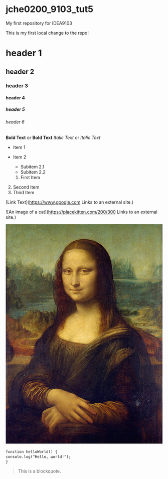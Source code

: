 # jche0200_9103_tut5
My first repository for IDEA9103

This is my first local change to the repo!

# header 1
## header 2
### header 3
#### header 4
##### header 5
###### header 6

**Bold Text** or __Bold Text__
*Italic Text* or _Italic Text_

- Item 1
- Item 2
  - Subitem 2.1
  - Subitem 2.2

  1. First Item
2. Second Item
3. Third Item

[Link Text](https://www.google.com
Links to an external site.)

![An image of a cat](https://placekitten.com/200/300
Links to an external site.)


![mona lisa image](readmeImages/Mona_Lisa_by_Leonardo_da_Vinci_500_x_700%20(1).jpg)

```
function helloWorld() {
console.log("Hello, world!");
}
```

> This is a blockquote.